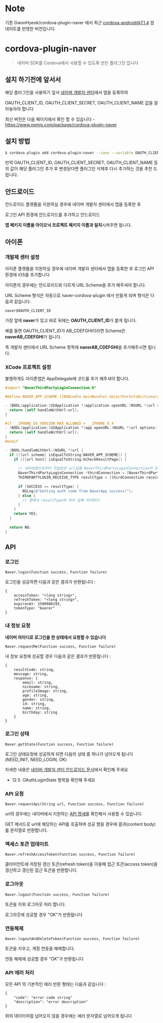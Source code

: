 # Note
기존 GwonHyeok/cordova-plugin-naver 에서 최근 cordova-android@7.1.4 업데이트를 반영한 버전입니다.

# cordova-plugin-naver
> 네이버 SDK를 Cordova에서 사용할 수 있도록 만든 플러그인 입니다

## 설치 하기전에 앞서서
해당 플러그인을 사용하기 앞서 [네이버 개발자 센터](https://developers.naver.com/)에서 앱을 등록하여

OAUTH_CLIENT_ID, OAUTH_CLIENT_SECRET, OAUTH_CLIENT_NAME 값을 알아놓아야 합니다

최신 버전은 다음 페이지에서 확인 할 수 있습니다 - https://www.npmjs.com/package/cordova-plugin-naver


## 설치 방법
```bash
$ cordova plugin add cordova-plugin-naver --save --variable OAUTH_CLIENT_ID="OAUTH_CLIENT_ID" --variable OAUTH_CLIENT_SECRET="OAUTH_CLIENT_SECRET" --variable OAUTH_CLIENT_NAME="OAUTH_CLIENT_NAME"
```

만약  OAUTH_CLIENT_ID, OAUTH_CLIENT_SECRET, OAUTH_CLIENT_NAME 등의 값이 해당 플러그인 추가 후 변경된다면 플러그인 삭제후 다시 추가하는 것을 추천 드립니다.

## 안드로이드
안드로이드 플랫폼을 지원하실 경우에 네이버 개발자 센터에서 앱을 등록한 후 

로그인 API 환경에 안드로이드를 추가하고 안드로이드 

**앱 페키지 이름을 아이오닉 프로젝트 페키지 이름과 일치**시켜주면 됩니다.

## 아이폰

### 개발제 센터 설정

아이폰 플랫폼을 지원하실 경우에 네이버 개발자 센터에서 앱을 등록한 후 로그인 API 환경에 iOS를 추가합니다

아이폰의 경우에는 안드로이드와 다르게 URL Scheme을 추가 해주셔야 합니다.

URL Scheme 형식은 자동으로 naver-cordova-plugin 에서 만들게 되며 형식은 다음과 같습니다.

```text
naver$OAUTH_CLIENT_ID
``` 

가장 앞에 **naver**가 있고 바로 뒤에는 **OAUTH_CLIENT_ID**가 붙게 됩니다.

예를 들면 OAUTH_CLIENT_ID가 AB_CDEFGHI이라면 Scheme은 **naverAB_CDEFGHI**가 됩니다.

즉 개발자 센터에서 URL Scheme 항목에 **naverAB_CDEFGHI**을 추가해주시면 됩니다.

### XCode 프로젝트 설정
불행하게도 아이폰앱은 AppDelegate에 코드를 추가 해주셔야 합니다.

```objective-c
#import "NaverThirdPartyLoginConnection.h"
```

```objective-c
#define NAVER_APP_SCHEME [[NSBundle mainBundle] objectForInfoDictionaryKey:@"NaverAppScheme"]
```

```objective-c
- (BOOL)application:(UIApplication *)application openURL:(NSURL *)url sourceApplication:(NSString *)sourceApplication annotation:(id)annotation {
  return [self handleWithUrl:url];
}

#if __IPHONE_OS_VERSION_MAX_ALLOWED > __IPHONE_8_4
- (BOOL)application:(UIApplication *)app openURL:(NSURL *)url options:(NSDictionary<NSString *,id> *)options {
  return [self handleWithUrl:url];
}
#endif

- (BOOL)handleWithUrl:(NSURL *)url {
  if ([[url scheme] isEqualToString:NAVER_APP_SCHEME]) {
    if ([[url host] isEqualToString:kCheckResultPage]) {
            
      // 네이버앱으로부터 전달받은 url값을 NaverThirdPartyLoginConnection의 인스턴스에 전달
      NaverThirdPartyLoginConnection *thirdConnection = [NaverThirdPartyLoginConnection getSharedInstance];
      THIRDPARTYLOGIN_RECEIVE_TYPE resultType = [thirdConnection receiveAccessToken:url];
            
      if (SUCCESS == resultType) {
        NSLog(@"Getting auth code from NaverApp success!");
      } else {
        // 앱에서 resultType에 따라 실패 처리한다.
      }
    }
    return YES;
  }
  
  return NO;
}
```

## API

### 로그인
`Naver.login(Function success, Function failure)`

로그인을 성공하면 다음과 같은 결과가 반환됩니다 :
 
    {
        accessToken: "<long string>",
        refreshToken: "<long string>",
        expiresAt: 1500980193,
        tokenType: "bearer"
    }
    
### 내 정보 요청
**네이버 아이디로 로그인을 한 상태에서 요청할 수 있습니다**

`Naver.requestMe(Function success, Function failure)`

내 정보 요청에 성공할 경우 다음과 같은 결과가 반환됩니다 :

    {
        resultCode: string,
        message: string,
        response: {
            email: string,
            nickname: string,
            profileImage: string,
            age: string,
            gender: string,
            id: string,
            name: string,
            birthday: string
        }
    }
    
 
### 로그인 상태
`Naver.getState(Function success, Function failure)`

로그인 상태요청에 성공하게 되면 다음의 상태 중 하나가 넘어오게 됩니다 (NEED_INIT, NEED_LOGIN, OK)

자세한 내용은 [네이버 개발자 센터 안드로이드 문서](https://developers.naver.com/docs/login/android/)에서 확인해 주세요
 - 12.5. OAuthLoginState 항목을 확인해 주세요 

### API 요청
`Naver.requestApi(String url, Function success, Function failure)`

url의 경우에는 네이버에서 지원하는 [API 명세](https://developers.naver.com/docs/login/profile/)를 확인해서 사용할 수 있습니다.

GET 메서드로 url에 해당하는 API를 호출하며 성공 했을 경우에 결과(content body)를 문자열로 반환합니다.

### 엑세스 토큰 업데이트
`Naver.refreshAccessToken(Function success, Function failure)`

클라이언트에 저장된 갱신 토큰(refresh token)을 이용해 접근 토큰(access token)을 갱신하고 갱신된 접근 토큰을 반환합니다.
 
### 로그아웃
`Naver.logout(Function success, Function failure)`

토큰을 지워 로그아웃 처리 합니다.

로그아웃에 성공할 경우 "OK"가 반환됩니다

### 연동해제
`Naver.logoutAndDeleteToken(Function success, Function failure)`

토큰을 지우고, 계정 연동을 해제합니다.

연동 해제에 성공할 경우 "OK"가 반환됩니다

### API 에러 처리
모든 API 의 기본적인 에러 반환 형태는 다음과 같습니다 :

    {
        "code": "error code string"
        "description": "error description"
    }
    
위의 데이터처럼 넘어오지 않을 경우에는 에러 문자열로 넘어오게 됩니다
